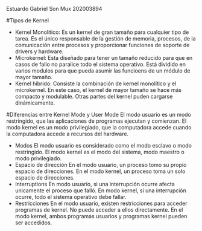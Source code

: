 Estuardo Gabriel Son Mux
202003894

#Tipos de Kernel
* Kernel Monolítico: Es un kernel de gran tamaño para cualquier tipo de tarea. Es el único responsable de la gestión de memoria, procesos, de la comunicación entre procesos y proporcionar funciones de soporte de drivers y hardware. 
* Microkernel: Esta diseñado para tener un tamaño reducido para que en casos de fallo no paralice todo el sistema operativo. Está dividido en varios modulos para que pueda asumir las funcioens de un módulo de mayor tamaño.
* Kernel híbrido: Consiste la combinación de kernel monolítico y el microkernel. En este caso, el kernel de mayor tamaño se hace más compacto y modulable. Otras partes del kernel puden cargarse dinámicamente.

#Diferencias entre Kernel Mode y User Mode
El modo usuario es un modo restringido, que las aplicaciones de programas ejecutan y comienzan.
El modo kernel es un modo privilegiado, que la computadora accede cuando la computadora accede a recursos del hardware.
- Modos
El modo usuario es considerado como el modo esclavo o modo restringido.
El modo kernel es el modo del sistema, modo maestro o modo privilegiado.
- Espacio de dirección
En el modo usuario, un proceso tomo su propio espacio de direcciones.
En el modo kernel, un proceso toma un solo espacio de direcciones.
- Interruptions
En modo usuario, si una interrupción ocurre afecta unicamente el proceso que falló.
En modo kernel, si una interrupción ocurre, todo el sistema operativo debe fallar.
- Restricciones
En el modo usuario, existen restricciones para acceder programas de kernel. No puede acceder a ellos directamente.
En el modo kernel, ambos programas usuarios y programas kernel pueden ser accedidos.
